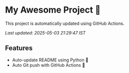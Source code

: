# My Awesome Project 🚀

This project is automatically updated using GitHub Actions.

_Last updated: 2025-05-03 21:29:47 IST_

## Features
- Auto-update README using Python 🐍
- Auto Git push with GitHub Actions 🤖
